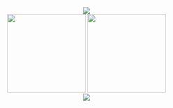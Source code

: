 <div align="center">
  <img src="https://metrics.lecoq.io/LonelySnowman">
</div>
<div align="center">
  <img height="180px" src="https://github-readme-stats.vercel.app/api?username=LonelySnowman&theme=highcontrast" />
  <img height="180px" src="https://github-readme-stats.vercel.app/api/top-langs/?username=LonelySnowman&theme=highcontrast&layout=compact" />
</div>
<div align="center">
  <img src="https://activity-graph.herokuapp.com/graph?username=LonelySnowman&theme=xcode" />
</div>
